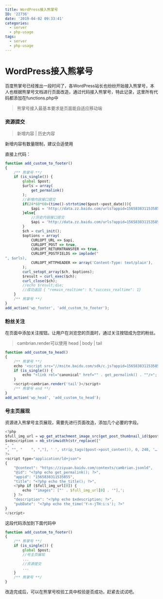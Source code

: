 ```yaml
---
title: WordPress接入熊掌号
ID: '22736'
date: '2019-04-02 09:33:41'
categories:
  - server
  - php-usage
tags:
  - server
  - php-usage
---
```


# WordPress接入熊掌号

百度熊掌号已经推出一段时间了，各WordPress站长也纷纷开始接入熊掌号，本人也根据熊掌号文档进行页面改造，通过代码接入熊掌号，特此记录，这里所有代码都添加在functions.php中

> 熊掌号接入最基本要求是页面能自适应移动端

### 资源提交

> 新增内容 | 历史内容

新增内容有数量限制，建议合适使用

直接上代码：

``` js 
function add_custom_to_footer()
{
    /** 熊掌号 **/
    if (is_single()) {
        global $post;
        $urls = array(
            get_permalink()
        );
        //新增内容接口提交
        if(24*60*60>(time()-strtotime($post->post_date))){
            $api = 'http://data.zz.baidu.com/urls?appid=1565838311535855&token=9IczqdTMGBswNYaR&type=realtime';
        }else{
            //历史内容接口提交
            $api = 'http://data.zz.baidu.com/urls?appid=1565838311535855&token=9IczqdTMGBswNYaR&type=batch';
        }
        $ch = curl_init();
        $options = array(
            CURLOPT_URL => $api,
            CURLOPT_POST => true,
            CURLOPT_RETURNTRANSFER => true,
            CURLOPT_POSTFIELDS => implode("
", $urls),
            CURLOPT_HTTPHEADER => array('Content-Type: text/plain'),
        );
        curl_setopt_array($ch, $options);
        $result = curl_exec($ch);
        curl_close($ch);
        //echo $result;die;
        //成功返回 { "remain_realtime": 9,"success_realtime": 1}
    }
    /** 熊掌号 **/
}
add_action('wp_footer', 'add_custom_to_footer'); 
```

### 粉丝关注

在页面中添加关注按钮。让用户在浏览您的页面时，通过关注按钮成为您的粉丝。

> cambrian.render可以使用 head | body | tail

``` js 
function add_custom_to_head()
{
    /** 熊掌号 **/
    echo '<script src="//msite.baidu.com/sdk/c.js?appid=1565838311535855"></script>';
    if (is_single()) {
        echo "<link rel="canonical" href="" . get_permalink() . ""/>";
    }
    <script>cambrian.render('tail')</script>
    /** 熊掌号 end **/
}
add_action('wp_head', 'add_custom_to_head'); 
```

### 号主页展现

资源进入熊掌号主页展现，需要先进行页面改造，添加几个必要的字段。

``` js 
<?php
$full_img_url = wp_get_attachment_image_src(get_post_thumbnail_id($post->ID), 'full');
$xdescription = mb_strimwidth(str_replace(["
", "
", "", "    ", ","], ' ', strip_tags($post->post_content)), 0, 240, '…');
?>
<script type="application/ld+json">
{
    "@context": "https://ziyuan.baidu.com/contexts/cambrian.jsonld",
    "@id": "<?php echo get_permalink(); ?>",
    "appid": "1565838311535855",
    "title": "<?php echo the_title(); ?>",
    <?php if ($full_img_url[0]) {
        echo '"images": ["' . $full_img_url[0] . '"],';
    } ?>
    "description": "<?php echo $xdescription; ?>",
    "pubDate": "<?php echo the_time('Y-n-jTH:i:s'); ?>"
}
</script> 
```

这段代码添加到下面代码中

``` js 
function add_custom_to_footer()
{
    /** 熊掌号 **/
    if (is_single()) {
        global $post;
        //号主页展现
        ...
        //资源提交
        ...
    }
    /** 熊掌号 **/
} 
```

改造完成后，可以在熊掌号校验工具中校验是否成功，赶紧去试试吧。
 
 
 
 
 
 
 
 
 
 
 
 
 
 
 
 
 
 
 
 
